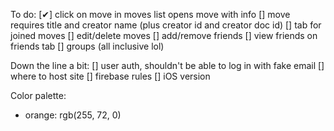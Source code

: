 To do:
 [✔] click on move in moves list opens move with info
 [] move requires title and creator name (plus creator id and creator doc id)
 [] tab for joined moves
 [] edit/delete moves
 [] add/remove friends
 [] view friends on friends tab
 [] groups (all inclusive lol)



 Down the line a bit:
 [] user auth, shouldn't be able to log in with fake email
 [] where to host site
 [] firebase rules
 [] iOS version



 Color palette:
  - orange: rgb(255, 72, 0)